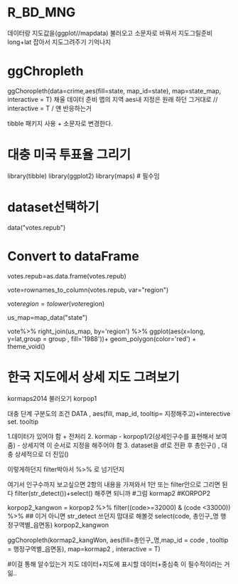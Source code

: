 # R_BD_MNG

데이터랑 지도값을(ggplot//mapdata) 불러오고 소문자로 바꿔서 지도그릴준비
long+lat 잡아서 지도그려주기 기억나지
# ggChropleth

ggChoropleth(data=crime,aes(fill=state, map_id=state), map=state_map, interactive = T)
채울 데이터 준비 맵의 지역 aes내 지정은 원래 하던 그거대로 // interactive = T / 얜 반응하는거

tibble 패키지 사용 + 소문자로 변경한다.

# 대충 미국 투표율 그리기

library(tibble)
library(ggplot2)
library(maps) # 필수임

# dataset선택하기
data("votes.repub") 

# Convert to dataFrame 
votes.repub=as.data.frame(votes.repub)

vote=rownames_to_column(votes.repub, var="region")

vote$region = tolower(vote$region)

us_map=map_data("state")

vote%>%
  right_join(us_map, by='region') %>%
  ggplot(aes(x=long, y=lat,group = group , fill='1988'))+
  geom_polygon(color='red') + theme_void()


# 한국 지도에서 상세 지도 그려보기

kormaps2014 불러오기
korpop1

대충 단계 구분도의 조건 DATA , aes(fill, map_id, tooltip= 지정해주고)+interective set.
tooltip

1.데이터가 있어야 함 + 전처리
2. kormap - korpop1/2(상세인구수를 표현해서 보여줌) - 상세지역 이 순서로 지정을 해주어야 함
3. dataset을 df로 전환 후 총인구() , 대충 상세적으로 더 진입() 

이렇게하던지 filter박아서 %>% 로 넘기던지 

여기서 인구수까지 보고싶으면 2항의 내용을 가져와서
1안 또는 filter안으로 그리면 된다 filter(str_detect())+select() 해주면 되니까
#그럼 kormap2
    #KORPOP2
  
korpop2_kangwon = korpop2 %>%
  filter((code>=32000) & (code <33000)) %>% ## 이거 아니면 str_detect 쓰던지 맘대로 해볼것
  select(code, 총인구_명 행정구역별_읍면동)
korpop2_kangwon

ggChoropleth(kormap2_kangWon, aes(fill=총인구_명,map_id = code , tooltip = 행정구역별_읍면동), map=kormap2 , interactive = T)

#이걸 통해 알수있는거 지도 데이터+지도에 표시할 데이터+중심축 이 필수적이라는 거읾..


